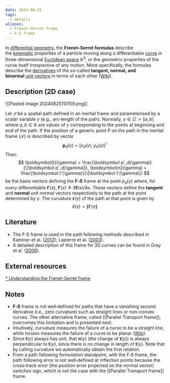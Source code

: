 ```yaml
---
date: 2024-08-25
tags:
  - details
aliases:
  - Frenet–Serret frame
  - F-S frame
---
```

In [differential geometry](https://en.wikipedia.org/wiki/Differential_geometry "Differential geometry"), the **Frenet–Serret formulas** describe the [kinematic](https://en.wikipedia.org/wiki/Kinematic "Kinematic") properties of a particle moving along a differentiable [curve](https://en.wikipedia.org/wiki/Curve "Curve") in three-dimensional [Euclidean space](https://en.wikipedia.org/wiki/Euclidean_space "Euclidean space") $\mathbb{R}^3$, or the geometric properties of the curve itself irrespective of any motion. More specifically, the formulas describe the [derivatives](https://en.wikipedia.org/wiki/Derivative "Derivative") of the so-called **tangent, normal, and binormal** [unit vectors](https://en.wikipedia.org/wiki/Unit_vector "Unit vector") in terms of each other ([Wiki](https://en.wikipedia.org/wiki/Frenet%E2%80%93Serret_formulas)).
## Description (2D case)

![[Pasted image 20240825110159.png]]

Let $\mathcal{P}$ be a spatial path defined in an inertial frame and parameterised by a scalar variable $\gamma$ (e.g., arc‐length of the path). Normally, $\gamma \in \Omega := [a, b]$ where $a, b \in \mathbb{R}$ are values of $\gamma$ corresponding to the points at beginning and end of the path. 
If the position of a generic point $P$ on the path in the inertial frame $\{\mathcal{I}\}$ is described by vector
$$
\boldsymbol{p}_d(\gamma)=[x_d(\gamma), y_d(\gamma)]^\intercal
$$
Then:
$$
\boldsymbol{t}(\gamma) = \frac{\boldsymbol p'_d(\gamma)}{\|\boldsymbol p'_d(\gamma\|}, \boldsymbol{n}(\gamma) = \frac{\boldsymbol t'(\gamma)}{\|\boldsymbol t'(\gamma\|}
$$
be the basis vectors defining the **F‐S** frame at the point $p_d(\gamma)$ where, for every differentiable $\boldsymbol{f}'(x)$, $\boldsymbol{f}'(x) \triangleq \partial{\boldsymbol{f}(x)} / \partial{x}$. These vectors define the **tangent** and  **normal** unit normal vectors respectively to the path at the point determined by $\gamma$. The curvature $k(\gamma)$ of the path at that point is given by
$$
k(\gamma)=\|\boldsymbol t'(\gamma\|
$$
## Literature
* The F‐S frame is used in the path following methods described in Kaminer et al. ([2012](https://www.sciencedirect.com/science/article/pii/S1474667016415715)); Lapierre et al. ([2003](https://ieeexplore.ieee.org/stamp/stamp.jsp?arnumber=1272781)).
* A detailed description of this frame for 3D curves can be found in Gray et al. ([2006](https://www.routledge.com/Modern-Differential-Geometry-of-Curves-and-Surfaces-with-Mathematica/Abbena-Salamon-Gray/p/book/9781584884484?srsltid=AfmBOor4BDYI5r6XZd_opWnhz7EWXN9pIDxwUt0msJ2TvjAJTXJ6Fz1K)).
## External resources
[* Understanding the Frenet-Serret frame](https://sakshik.medium.com/understanding-the-frenet-serret-frame-3b9c730e8b1c)
## Notes
* **F‐S** frame is not well‐defined for paths that have a vanishing second derivative (i.e., zero curvature) such as straight lines or non-convex curves. The other alternative frame, called [[Parallel Transport frame]], overcomes this limitation and is presented next.
* Intuitively, curvature measures the failure of a curve to be a straight line, while torsion measures the failure of a curve to be planar ([Wiki](https://en.wikipedia.org/wiki/Frenet%E2%80%93Serret_formulas)).
* Since $\boldsymbol{t}(\gamma)$ always has unit, that $\boldsymbol{n}(\gamma)$ (the change of $\boldsymbol{t}(\gamma)$) is always perpendicular to $\boldsymbol{t}(\gamma)$, since there is no change in length of $\boldsymbol{t}(\gamma)$. Note that by calling curvature we automatically obtain the first relation.
* From a path following formulation standpoint, with the F‐S frame, the path following error is not well‐defined at inflection points because the cross‐track error (the position error projected on the normal vector) switches sign, which is not the case with the [[Parallel Transport frame]] frame.
